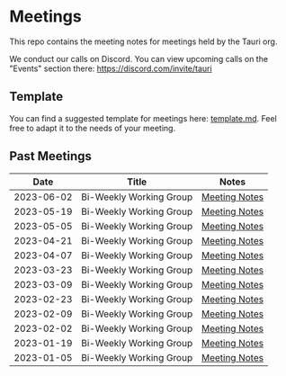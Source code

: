 # Meetings

This repo contains the meeting notes for meetings held by the Tauri org.

We conduct our calls on Discord. You can view upcoming calls on the "Events" section there: https://discord.com/invite/tauri

## Template

You can find a suggested template for meetings here: [template.md](./template.md). Feel free to adapt it to the needs of your meeting.

## Past Meetings

| Date       | Title                   | Notes                                    |
| ---------- | ----------------------- | ---------------------------------------- |
| 2023-06-02 | Bi-Weekly Working Group | [Meeting Notes](./archive/2023-06-02.md) |
| 2023-05-19 | Bi-Weekly Working Group | [Meeting Notes](./archive/2023-05-19.md) |
| 2023-05-05 | Bi-Weekly Working Group | [Meeting Notes](./archive/2023-05-05.md) |
| 2023-04-21 | Bi-Weekly Working Group | [Meeting Notes](./archive/2023-04-21.md) |
| 2023-04-07 | Bi-Weekly Working Group | [Meeting Notes](./archive/2023-04-07.md) |
| 2023-03-23 | Bi-Weekly Working Group | [Meeting Notes](./archive/2023-03-23.md) |
| 2023-03-09 | Bi-Weekly Working Group | [Meeting Notes](./archive/2023-03-09.md) |
| 2023-02-23 | Bi-Weekly Working Group | [Meeting Notes](./archive/2023-02-23.md) |
| 2023-02-09 | Bi-Weekly Working Group | [Meeting Notes](./archive/2023-02-09.md) |
| 2023-02-02 | Bi-Weekly Working Group | [Meeting Notes](./archive/2023-02-02.md) |
| 2023-01-19 | Bi-Weekly Working Group | [Meeting Notes](./archive/2023-01-19.md) |
| 2023-01-05 | Bi-Weekly Working Group | [Meeting Notes](./archive/2023-01-05.md) |
